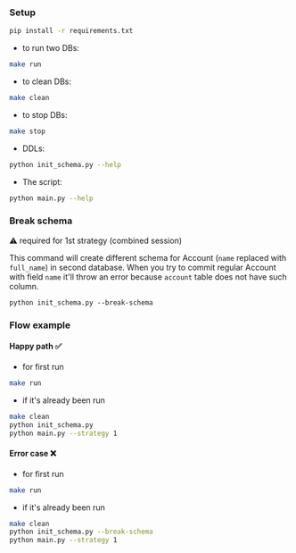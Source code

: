 ### Setup

```bash
pip install -r requirements.txt
```

- to run two DBs:
```bash
make run
```
- to clean DBs:
```bash
make clean
```

- to stop DBs:

```bash
make stop
```

- DDLs:

```bash
python init_schema.py --help
```

- The script:

```bash
python main.py --help
```

### Break schema
:warning: required for 1st strategy (combined session)

This command will create different schema for Account (`name` replaced with `full_name`) in second database. When you try to commit regular Account with field `name` it'll throw an error because `account` table does not have such column.
```
python init_schema.py --break-schema
```

### Flow example

#### Happy path :white_check_mark:
- for first run
```bash
make run
```
- if it's already been run
```bash
make clean
python init_schema.py
python main.py --strategy 1
```

#### Error case :x:

- for first run
```bash
make run
```
- if it's already been run
```bash
make clean
python init_schema.py --break-schema
python main.py --strategy 1
```